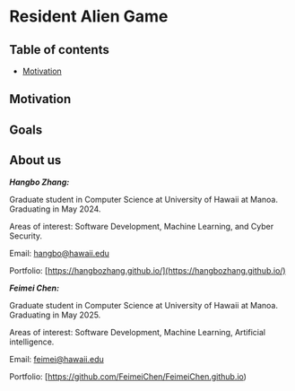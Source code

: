 # Resident Alien Game

## Table of contents

* [Motivation](#motivation)


## Motivation

## Goals

## About us

***Hangbo Zhang:*** 

Graduate student in Computer Science at University of Hawaii at Manoa. Graduating in May 2024.

Areas of interest: Software Development, Machine Learning, and Cyber Security.

Email: [hangbo@hawaii.edu](mailto:hangbo@hawaii.edu)

Portfolio: [https://hangbozhang.github.io/](https://hangbozhang.github.io/)

***Feimei Chen:*** 

Graduate student in Computer Science at University of Hawaii at Manoa. Graduating in May 2025.

Areas of interest: Software Development, Machine Learning, Artificial intelligence.

Email: [feimei@hawaii.edu](mailto:feimei@hawaii.edu)

Portfolio: [https://github.com/FeimeiChen/FeimeiChen.github.io)








